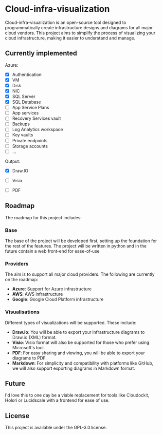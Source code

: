 # Cloud-infra-visualization

Cloud-infra-visualization is an open-source tool designed to programmatically create infrastructure designs and diagrams for all major cloud vendors. This project aims to simplify the process of visualizing your cloud infrastructure, making it easier to understand and manage.

## Currently implemented

Azure:
- [x] Authentication
- [x] VM
- [x] Disk
- [x] NIC
- [x] SQL Server
- [x] SQL Database
- [ ] App Service Plans
- [ ] App services
- [ ] Recovery Services vault
- [ ] Backups
- [ ] Log Analytics workspace
- [ ] Key vaults
- [ ] Private endpoints
- [ ] Storage accounts
- [ ] ...

Output:
- [x] Draw.IO
- [ ] Visio
- [ ] PDF


## Roadmap

The roadmap for this project includes:

### Base

The base of the project will be developed first, setting up the foundation for the rest of the features.
The project will be written in python and in the future contain a web front-end for ease-of-use

### Providers

The aim is to support all major cloud providers. The following are currently on the roadmap:

- **Azure**: Support for Azure infrastructure
- **AWS**: AWS infrastructure
- **Google**: Google Cloud Platform infrastructure

### Visualisations

Different types of visualizations will be supported. These include:

- **Draw.io**: You will be able to export your infrastructure diagrams to Draw.io (XML) format.
- **Visio**: Visio format will also be supported for those who prefer using Microsoft's tool.
- **PDF**: For easy sharing and viewing, you will be able to export your diagrams to PDF.
- **Markdown**: For simplicity and compatibility with platforms like GitHub, we will also support exporting diagrams in Markdown format.

## Future

I'd love this to one day be a viable replacement for tools like Cloudockit, Holori or Lucidscale with a frontend for ease of use.

## License

This project is available under the GPL-3.0 license.